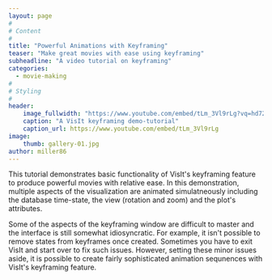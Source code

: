 ```yaml
---
layout: page
#
# Content
#
title: "Powerful Animations with Keyframing"
teaser: "Make great movies with ease using keyframing"
subheadline: "A video tutorial on keyframing"
categories:
  - movie-making
#
# Styling
#
header:
    image_fullwidth: "https://www.youtube.com/embed/tLm_3Vl9rLg?vq=hd720"
    caption: "A VisIt keyframing demo-tutorial"
    caption_url: https://www.youtube.com/embed/tLm_3Vl9rLg
image:
    thumb: gallery-01.jpg
author: miller86
---
```

This tutorial demonstrates basic functionality of VisIt's keyframing feature
to produce powerful movies with relative ease. In this demonstration, multiple
aspects of the visualization are animated simulatneously including the database
time-state, the view (rotation and zoom) and the plot's attributes.

Some of the aspects of the keyframing window are difficult to master and the
interface is still somewhat idiosyncratic. For example, it isn't possible 
to remove states from keyframes once created. Sometimes you have to exit VisIt
and start over to fix such issues. However, setting these minor issues
aside, it is possible to create fairly sophisticated animation sequnences with
VisIt's keyframing feature.
